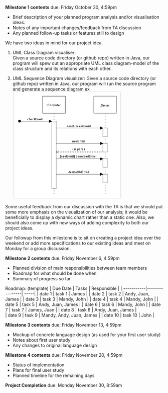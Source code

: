**Milestone 1 contents** due: Friday October 30, 4:59pm
- Brief description of your planned program analysis and/or visualisation ideas.
- Notes of any important changes/feedback from TA discussion
- Any planned follow-up tasks or features still to design

We have two ideas in mind for our project idea.  

1. UML Class Diagram visualiser:  
Given a source code directory (or github repo) written in Java, our program will spew out an appropriate UML class diagram-model of the class structure and its relations with each other.  

2. UML Sequence Diagram visualizer:
Given a source code directory (or github repo) written in Java, our program will run the source program and generate a sequence diagram ex  
![Sequence Diagram](assets/sequence_diagram.PNG)  

Some useful feedback from our discussion with the TA is that we should put some more emphasis on the visualization of our analysis; it would be beneficially to display a dynamic chart rather than a static one.  Also, we should also come up with new ways of adding complexity to both our project ideas.

Our followup from this milestone is to sit on creating a project idea over the weekend or add more specifications to our existing ideas and meet on Monday for a group discussion.  
 

**Milestone 2 contents** due: Friday November 6, 4:59pm
- Planned division of main responsibilities between team members
- Roadmap for what should be done when
- Summary of progress so far

Roadmap: (template)
| Due Date   | Tasks          | Responsible  |
| -----------|----------------| -----|
| date 1     | task 1         | James |
| date 2     | task 2         | Andy, Juan, James |
| date 3     | task 3         | Mandy, John  |
| date 4     | task 4         | Mandy, John |
| date 5     | task 5         | Andy, Juan, James |
| date 6     | task 6         | Mandy, John |
| date 7     | task 7         | James, Juan |
| date 8     | task 8         | Andy, Juan, James |  
| date 9     | task 9         | Mandy, Andy, Juan, James |
| date 10    | task 10        | John |



**Milestone 3 contents** due: Friday November 13, 4:59pm
- Mockup of concrete language design (as used for your first user study)
- Notes about first user study 
- Any changes to original language design



**Milestone 4 contents** due: Friday November 20, 4:59pm
- Status of implementation
- Plans for final user study 
- Planned timeline for the remaining days

**Project Completion** due: Monday November 30, 8:59am

